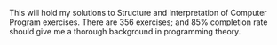 This will hold my solutions to Structure and Interpretation of Computer 
Program exercises. There are 356 exercises; and 85% completion rate 
should give me a thorough background in programming theory.
